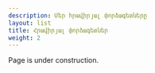 ```yaml
---
description: Մեր հրավիրյալ փորձագետները
layout: list
title: Հրավիրյալ փորձագետներ
weight: 2
---
```


Page is under construction.
